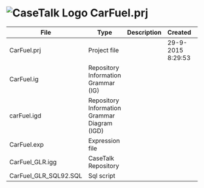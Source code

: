 # ![CaseTalk Logo](https://www.casetalk.com/templates/casetalk/favicon.ico) CarFuel.prj
File|Type|Description|Created|Modified
----|----|-----------|-------|--------
CarFuel.prj|Project file||29-9-2015 8:29:53|22-11-2017 22:08:19
CarFuel.ig|Repository Information Grammar (IG)|||
carFuel.igd|Repository Information Grammar Diagram (IGD)|||
CarFuel.exp|Expression file|||
CarFuel_GLR.igg|CaseTalk Repository|||
CarFuel_GLR_SQL92.SQL|Sql script|||
